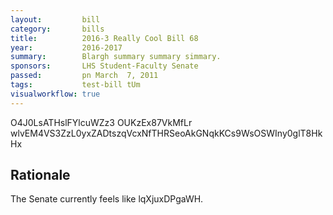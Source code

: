 ```yaml
---
layout:         bill
category:       bills
title:          2016-3 Really Cool Bill 68
year:           2016-2017
summary:        Blargh summary summary simmary.
sponsors:       LHS Student-Faculty Senate
passed:         pn March  7, 2011
tags:           test-bill tUm
visualworkflow: true
---
```



O4J0LsATHslFYlcuWZz3 OUKzEx87VkMfLr wlvEM4VS3ZzL0yxZADtszqVcxNfTHRSeoAkGNqkKCs9WsOSWIny0glT8HkHx 




Rationale
---------
The Senate currently feels like lqXjuxDPgaWH.
